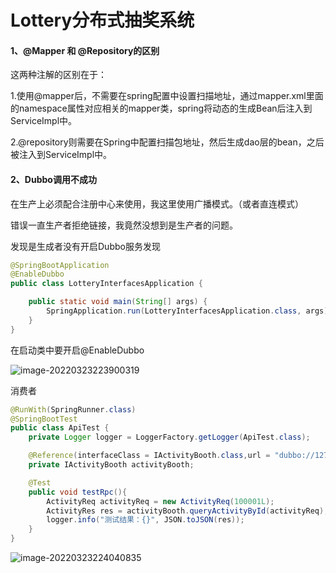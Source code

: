 # Lottery分布式抽奖系统

#### 1、@Mapper 和 @Repository的区别

这两种注解的区别在于： 

1.使用@mapper后，不需要在spring配置中设置扫描地址，通过mapper.xml里面的namespace属性对应相关的mapper类，spring将动态的生成Bean后注入到ServiceImpl中。 

 2.@repository则需要在Spring中配置扫描包地址，然后生成dao层的bean，之后被注入到ServiceImpl中。



#### 2、Dubbo调用不成功

在生产上必须配合注册中心来使用，我这里使用广播模式。（或者直连模式）

错误一直生产者拒绝链接，我竟然没想到是生产者的问题。

发现是生成者没有开启Dubbo服务发现

```java
@SpringBootApplication
@EnableDubbo
public class LotteryInterfacesApplication {

    public static void main(String[] args) {
        SpringApplication.run(LotteryInterfacesApplication.class, args);
    }
}
```

在启动类中要开启@EnableDubbo

![image-20220323223900319](https://mygiteepic.oss-cn-shenzhen.aliyuncs.com/img/image-20220323223900319.png)

消费者

```java
@RunWith(SpringRunner.class)
@SpringBootTest
public class ApiTest {
    private Logger logger = LoggerFactory.getLogger(ApiTest.class);

    @Reference(interfaceClass = IActivityBooth.class,url = "dubbo://127.0.0.1:20880")
    private IActivityBooth activityBooth;

    @Test
    public void testRpc(){
        ActivityReq activityReq = new ActivityReq(100001L);
        ActivityRes res = activityBooth.queryActivityById(activityReq);
        logger.info("测试结果：{}", JSON.toJSON(res));
    }
}
```

![image-20220323224040835](https://mygiteepic.oss-cn-shenzhen.aliyuncs.com/img/image-20220323224040835.png)



